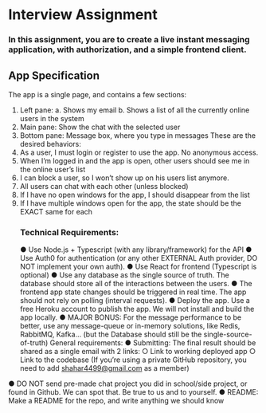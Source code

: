 # Interview Assignment
### In this assignment, you are to create a live instant messaging application, with authorization, and a simple frontend client.

## App Specification

The app is a single page, and contains a few sections:
1. Left pane:
   a. Shows my email
   b. Shows a list of all the currently online users in the system
2. Main pane: Show the chat with the selected user
3. Bottom pane: Message box, where you type in messages
   These are the desired behaviors:
1. As a user, I must login or register to use the app. No anonymous access.
2. When I’m logged in and the app is open, other users should see me in the online
   user’s list
3. I can block a user, so I won’t show up on his users list anymore.
4. All users can chat with each other (unless blocked)
5. If I have no open windows for the app, I should disappear from the list
6. If I have multiple windows open for the app, the state should be the EXACT same for
   each
   ### Technical Requirements:
   ● Use Node.js + Typescript (with any library/framework) for the API
   ● Use Auth0 for authentication (or any other EXTERNAL Auth provider, DO NOT
   implement your own auth).
   ● Use React for frontend (Typescript is optional)
   ● Use any database as the single source of truth.
   The database should store all of the interactions between the users.
   ● The frontend app state changes should be triggered in real time. The app should
   not rely on polling (interval requests).
   ● Deploy the app. Use a free Heroku account to publish the app. We will not install
   and build the app locally.
   ● MAJOR BONUS: For the message performance to be better, use any
   message-queue or in-memory solutions, like Redis, RabbitMQ, Kafka... (but the
   Database should still be the single-source-of-truth)
   General requirements:
   ● Submitting: The final result should be shared as a single email with 2 links:
   ○ Link to working deployed app
   ○ Link to the codebase
   (If you’re using a private GitHub repository, you need to add
   shahar4499@gmail.com as a member)

● DO NOT send pre-made chat project you did in school/side project, or found in
Github. We can spot that.
Be true to us and to yourself.
● README: Make a README for the repo, and write anything we should know